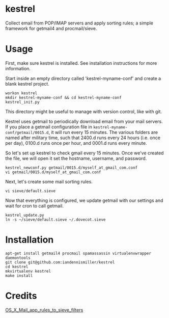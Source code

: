 kestrel
=======

Collect email from POP/IMAP servers and apply sorting rules; a simple framework for getmail4 and procmail/sieve.

Usage
=====

First, make sure kestrel is installed.  See installation instructions for more information.

Start inside an empty directory called 'kestrel-myname-conf' and create a blank kestrel project.

    workon kestrel
    mkdir kestrel-myname-conf && cd kestrel-myname-conf
    kestrel_init.py

This directory might be useful to manage with version control, like with git.

Kestrel uses getmail to periodically download email from your mail servers.  If you place a getmail configuration file in `kestrel-myname-conf/getmail/0015.d`, it will run every 15 minutes.  The various folders are named after military time, such that 2400.d runs every 24 hours (i.e. once per day), 0100.d runs once per hour, and 0001.d runs every minute.

So let's set up kestrel to check gmail every 15 minutes.  Once we've created the file, we will open it set the hostname, username, and password.

    kestrel_newconf.py getmail/0015.d/myself_at_gmail_com.conf
    vi getmail/0015.d/myself_at_gmail_com.conf

Next, let's create some mail sorting rules.

    vi sieve/default.sieve

Now that everything is configured, we update getmail with our settings and wait for cron to call getmail.

    kestrel_update.py
    ln -s ~/sieve/default.sieve ~/.dovecot.sieve

Installation
============

    apt-get install getmail4 procmail spamassassin virtualenvwrapper daemontools
    git clone git@github.com:iandennismiller/kestrel
    cd kestrel
    mkvirtualenv kestrel
    make install

Credits
=======

[OS_X_Mail_app_rules_to_sieve_filters](http://mechanicalcat.net/richard/log/Python/OS_X_Mail_app_rules_to_sieve_filters)
